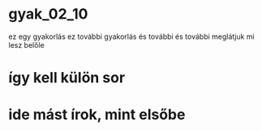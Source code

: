 # gyak_02_10
ez egy gyakorlás
ez további gyakorlás
és további
és további
meglátjuk mi lesz belőle
# így kell külön sor
# ide mást írok, mint elsőbe

